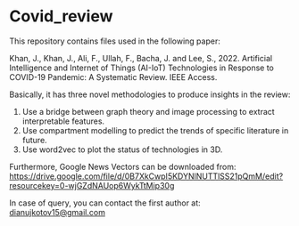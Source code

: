 # Covid_review

This repository contains files used in the following paper:

Khan, J., Khan, J., Ali, F., Ullah, F., Bacha, J. and Lee, S., 2022. Artificial Intelligence and Internet of Things (AI-IoT) Technologies in Response to COVID-19 Pandemic: A Systematic Review. IEEE Access.

Basically, it has three novel methodologies to produce insights in the review:

1) Use a bridge between graph theory and image processing to extract interpretable features.
2) Use compartment modelling to predict the trends of specific literature in future.
3) Use word2vec to plot the status of technologies in 3D.


Furthermore, Google News Vectors can be downloaded from: https://drive.google.com/file/d/0B7XkCwpI5KDYNlNUTTlSS21pQmM/edit?resourcekey=0-wjGZdNAUop6WykTtMip30g


In case of query, you can contact the first author at: dianujkotov15@gmail.com

